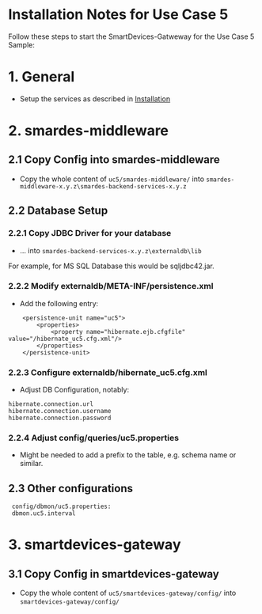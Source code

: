 # Installation Notes for Use Case 5
Follow these steps to start the SmartDevices-Gatweway for the Use Case 5 Sample:

# 1. General

 * Setup the services as described in [Installation](../../installation.md)

# 2. smardes-middleware

## 2.1  Copy Config into smardes-middleware

* Copy the whole content of `uc5/smardes-middleware/` into `smardes-middleware-x.y.z\smardes-backend-services-x.y.z`

## 2.2 Database Setup

### 2.2.1 Copy JDBC Driver for your database

* ... into `smardes-backend-services-x.y.z\externaldb\lib`

For example, for MS SQL Database this would be sqljdbc42.jar.

### 2.2.2 Modify externaldb/META-INF/persistence.xml

   * Add the following entry:
```
	<persistence-unit name="uc5">
		<properties>
			<property name="hibernate.ejb.cfgfile" value="/hibernate_uc5.cfg.xml"/>
		</properties>
	</persistence-unit>
```

### 2.2.3 Configure externaldb/hibernate_uc5.cfg.xml

   * Adjust DB Configuration, notably:
   ```
   hibernate.connection.url
   hibernate.connection.username
   hibernate.connection.password
   ```

### 2.2.4 Adjust config/queries/uc5.properties

   * Might be needed to add a prefix to the table, e.g. schema name or similar.


## 2.3 Other configurations

```
 config/dbmon/uc5.properties:
 dbmon.uc5.interval
```

# 3. smartdevices-gateway

## 3.1 Copy Config in smartdevices-gateway

  * Copy the whole content of `uc5/smartdevices-gateway/config/` into `smartdevices-gateway/config/`

